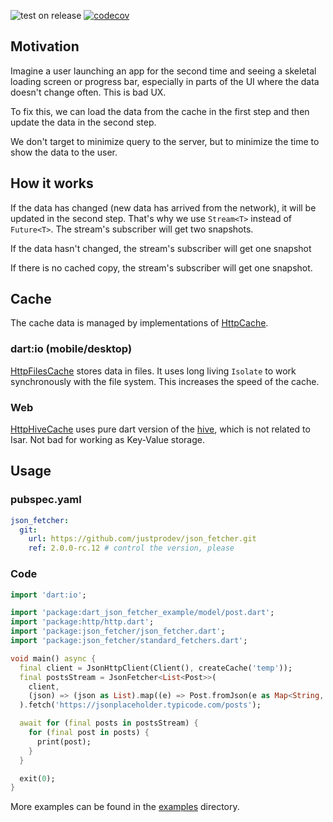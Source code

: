 ![test on release](https://github.com/justprodev/json_fetcher/actions/workflows/release.yaml/badge.svg)
[![codecov](https://codecov.io/gh/justprodev/json_fetcher/graph/badge.svg?token=2EOK5RXNB4)](https://codecov.io/gh/justprodev/json_fetcher)

## Motivation

Imagine a user launching an app for the second time and seeing a skeletal loading screen or progress bar,
especially in parts of the UI where the data doesn't change often. This is bad UX.

To fix this, we can load the data from the cache in the first step and then update the data in the second step.

We don't target to minimize query to the server, but to minimize the time to show the data to the user.

## How it works

If the data has changed (new data has arrived from the network), it will be updated in the second step.
That's why we use ```Stream<T>``` instead of ```Future<T>```. The stream's subscriber will get two snapshots.

If the data hasn't changed, the stream's subscriber will get one snapshot

If there is no cached copy, the stream's subscriber will get one snapshot.

## Cache

The cache data is managed by implementations of [HttpCache](lib/src/http_cache.dart).

### dart:io (mobile/desktop)

[HttpFilesCache](lib/src/cache/http_files_cache/http_files_cache.dart) stores data in files.
It uses long living `Isolate` to work synchronously with the file system. This increases the speed of the cache.

### Web

[HttpHiveCache](lib/src/cache/http_hive_cache/http_hive_cache.dart) uses pure dart version of the [hive](https://github.com/isar/hive/tree/legacy),
which is not related to Isar. Not bad for working as Key-Value storage.

## Usage

### pubspec.yaml

```yaml
json_fetcher:
  git:
    url: https://github.com/justprodev/json_fetcher.git
    ref: 2.0.0-rc.12 # control the version, please
```

### Code

```dart
import 'dart:io';

import 'package:dart_json_fetcher_example/model/post.dart';
import 'package:http/http.dart';
import 'package:json_fetcher/json_fetcher.dart';
import 'package:json_fetcher/standard_fetchers.dart';

void main() async {
  final client = JsonHttpClient(Client(), createCache('temp'));
  final postsStream = JsonFetcher<List<Post>>(
    client,
    (json) => (json as List).map((e) => Post.fromJson(e as Map<String, dynamic>)).toList(),
  ).fetch('https://jsonplaceholder.typicode.com/posts');

  await for (final posts in postsStream) {
    for (final post in posts) {
      print(post);
    }
  }

  exit(0);
}
```

More examples can be found in the [examples](examples) directory.
